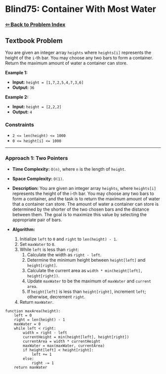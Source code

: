 # Blind75: Container With Most Water

### [⇦ Back to Problem Index](../../index.md)

## Textbook Problem

You are given an integer array `heights` where `heights[i]` represents the height of the `i`-th bar. You may choose any two bars to form a container. Return the maximum amount of water a container can store.

**Example 1:**

-   **Input:** `height = [1,7,2,5,4,7,3,6]`
-   **Output:** `36`

**Example 2:**

-   **Input:** `height = [2,2,2]`
-   **Output:** `4`

### Constraints

-   `2 <= len(height) <= 1000`
-   `0 <= height[i] <= 1000`

---

### Approach 1: Two Pointers

-   **Time Complexity:** `O(n)`, where `n` is the length of `height`.
-   **Space Complexity:** `O(1)`.
-   **Description:** You are given an integer array `heights`, where `heights[i]` represents the height of the i-th bar. You may choose any two bars to form a container, and the task is to return the maximum amount of water that a container can store. The amount of water a container can store is determined by the shorter of the two chosen bars and the distance between them. The goal is to maximize this value by selecting the appropriate pair of bars.
-   **Algorithm:**

    1. Initialize `left` to `0` and `right` to `len(height) - 1`.
    2. Set `maxWater` to `0`.
    3. While `left` is less than `right`:
        1. Calculate the width as `right - left`.
        2. Determine the minimum height between `height[left]` and `height[right]`.
        3. Calculate the current area as `width * min(height[left], height[right])`.
        4. Update `maxWater` to be the maximum of `maxWater` and `current area`.
        5. If `height[left]` is less than `height[right]`, increment `left`; otherwise, decrement `right`.
    4. Return `maxWater`.

```pseudo
function maxArea(height):
	left = 0
	right = len(height) - 1
	maxWater = 0
	while left < right:
		width = right - left
		currentHeight = min(height[left], height[right])
		currentArea = width * currentHeight
		maxWater = max(maxWater, currentArea)
		if height[left] < height[right]:
			left += 1
		else:
			right -= 1
	return maxWater
```
